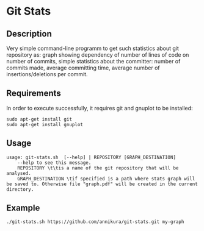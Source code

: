 # Git Stats
## Description
Very simple command-line programm to get such statistics about git repository as: graph showing dependency of number of lines of code on number of commits, simple statistics about the committer: number of commits made, average committing time, average number of insertions/deletions per commit.
## Requirements
In order to execute successfully, it requires git and gnuplot to be installed:
	
	sudo apt-get install git
	sudo apt-get install gnuplot

## Usage
	usage: git-stats.sh  [--help] | REPOSITORY [GRAPH_DESTINATION]
		--help to see this message.
		REPOSITORY \t\tis a name of the git repository that will be analysed.
		GRAPH_DESTINATION \tif specified is a path where stats graph will be saved to. Otherwise file "graph.pdf" will be created in the current directory.

## Example
	./git-stats.sh https://github.com/annikura/git-stats.git my-graph
